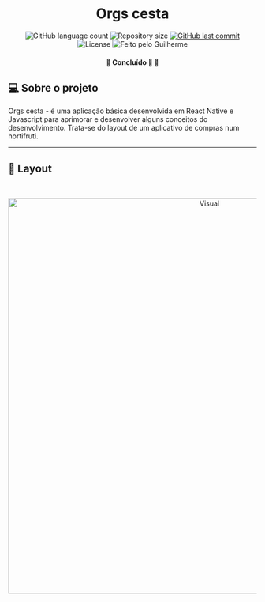 <h1 align="center">
    Orgs cesta
</h1>

<p align="center">
  <img alt="GitHub language count" src="https://img.shields.io/github/languages/count/Veronezegui/Orgs-cesta?color=%2304D361">

  <img alt="Repository size" src="https://img.shields.io/github/repo-size/Veronezegui/Orgs-cesta">
  
  <a href="https://github.com/Veronezegui/Orgs-cesta/commits/main">
    <img alt="GitHub last commit" src="https://img.shields.io/github/last-commit/Veronezegui/Orgs-cesta">
  </a>
    
   <img alt="License" src="https://img.shields.io/badge/license-MIT-brightgreen">
  
  <img alt="Feito pelo Guilherme" src="https://img.shields.io/badge/feito%20por-Guilherme-%237519C1">
</p>

<h4 align="center">
	🚧   Concluído 🚀 🚧
</h4>

## 💻 Sobre o projeto

Orgs cesta - é uma aplicação básica desenvolvida em React Native e Javascript para aprimorar e desenvolver alguns conceitos do desenvolvimento. Trata-se do layout de um aplicativo de compras num hortifruti.

---

## 🎨 Layout

<p align="center">

  <img alt="Visual" title="#Visual" src="./layout.png" width="800px" style="margin-top: 30px;">

</p>
